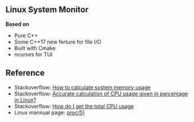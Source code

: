 ## Linux System Monitor
**Based on**

- Pure C++
- Some C++17 new ferture for file I/O
- Built with Cmake
- ncurses for TUI

## Reference
- Stackoverflow: [How to calculate system memory usage](https://stackoverflow.com/questions/41224738/how-to-calculate-system-memory-usage-from-proc-meminfo-like-htop/41251290#41251290)
- Stackoverflow: [Accurate calculation of CPU usage given in percentage in Linux?](https://stackoverflow.com/questions/23367857/accurate-calculation-of-cpu-usage-given-in-percentage-in-linux)
- Stackoverflow: [How do I get the total CPU usage](https://stackoverflow.com/questions/16726779/how-do-i-get-the-total-cpu-usage-of-an-application-from-proc-pid-stat/16736599#16736599)
- Linux mannual page: [proc(5)](https://man7.org/linux/man-pages/man5/proc.5.html)